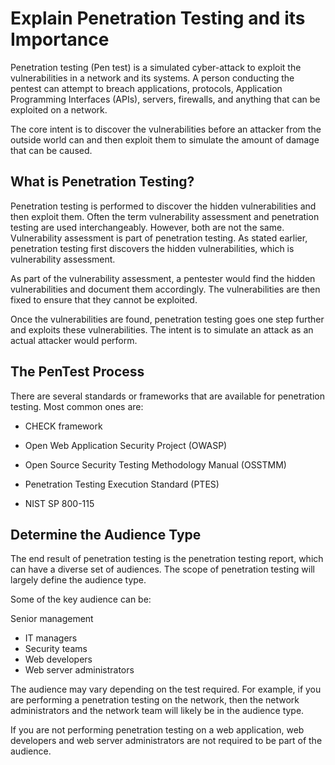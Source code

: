 # Explain Penetration Testing and its Importance

Penetration testing (Pen test) is a simulated cyber-attack to exploit the vulnerabilities in a network and its systems. A person conducting the pentest can attempt to breach applications, protocols, Application Programming Interfaces (APIs), servers, firewalls, and anything that can be exploited on a network.

The core intent is to discover the vulnerabilities before an attacker from the outside world can and then exploit them to simulate the amount of damage that can be caused.

## What is Penetration Testing?

Penetration testing is performed to discover the hidden vulnerabilities and then exploit them. Often the term vulnerability assessment and penetration testing are used interchangeably. However, both are not the same. Vulnerability assessment is part of penetration testing. As stated earlier, penetration testing first discovers the hidden vulnerabilities, which is vulnerability assessment.

As part of the vulnerability assessment, a pentester would find the hidden vulnerabilities and document them accordingly. The vulnerabilities are then fixed to ensure that they cannot be exploited.

Once the vulnerabilities are found, penetration testing goes one step further and exploits these vulnerabilities. The intent is to simulate an attack as an actual attacker would perform.

## The PenTest Process
There are several standards or frameworks that are available for penetration testing. Most common ones are:

* CHECK framework

* Open Web Application Security Project (OWASP)

* Open Source Security Testing Methodology Manual (OSSTMM)

* Penetration Testing Execution Standard (PTES)

* NIST SP 800-115

## Determine the Audience Type
The end result of penetration testing is the penetration testing report, which can have a diverse set of audiences. The scope of penetration testing will largely define the audience type.

Some of the key audience can be:

Senior management
* IT managers
* Security teams
* Web developers
* Web server administrators

The audience may vary depending on the test required. For example, if you are performing a penetration testing on the network, then the network administrators and the network team will likely be in the audience type.

If you are not performing penetration testing on a web application, web developers and web server administrators are not required to be part of the audience.